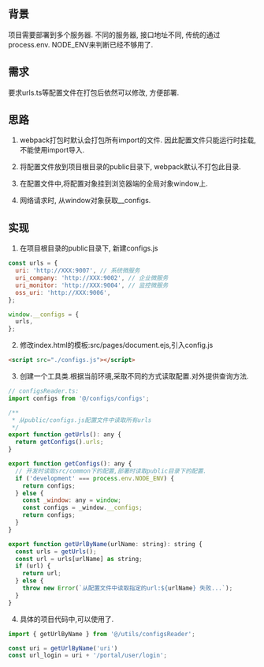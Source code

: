 ## 背景

项目需要部署到多个服务器. 不同的服务器, 接口地址不同, 传统的通过process.env. NODE_ENV来判断已经不够用了.

## 需求

要求urls.ts等配置文件在打包后依然可以修改, 方便部署.

## 思路

1. webpack打包时默认会打包所有import的文件. 因此配置文件只能运行时挂载, 不能使用import导入.

2. 将配置文件放到项目根目录的public目录下, webpack默认不打包此目录.
3. 在配置文件中,将配置对象挂到浏览器端的全局对象window上.
4. 网络请求时, 从window对象获取__configs.

## 实现

1. 在项目根目录的public目录下, 新建configs.js

``` js
const urls = {
  uri: 'http://XXX:9007', // 系统微服务
  uri_company: 'http://XXX:9002', // 企业微服务
  uri_monitor: 'http://XXX:9004', // 监控微服务
  oss_uri: 'http://XXX:9006',
};

window.__configs = {
  urls,
};

```

2. 修改index.html的模板:src/pages/document.ejs,引入config.js
```html
<script src="./configs.js"></script>
```

3. 创建一个工具类.根据当前环境,采取不同的方式读取配置.对外提供查询方法.
```js
// configsReader.ts:
import configs from '@/configs/configs';

/**
 * 从public/configs.js配置文件中读取所有urls
 */
export function getUrls(): any {
  return getConfigs().urls;
}

export function getConfigs(): any {
  // 开发时读取src/common下的配置,部署时读取public目录下的配置.
  if ('development' === process.env.NODE_ENV) {
    return configs;
  } else {
    const _window: any = window;
    const configs = _window.__configs;
    return configs;
  }
}

export function getUrlByName(urlName: string): string {
  const urls = getUrls();
  const url = urls[urlName] as string;
  if (url) {
    return url;
  } else {
    throw new Error(`从配置文件中读取指定的url:${urlName} 失败...`);
  }
}

```

4. 具体的项目代码中,可以使用了.

``` js
import { getUrlByName } from '@/utils/configsReader';

const uri = getUrlByName('uri')
const url_login = uri + '/portal/user/login';
```
